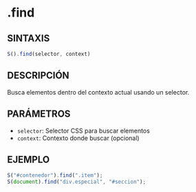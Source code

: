 # .find

## SINTAXIS
```javascript
S().find(selector, context)
```

## DESCRIPCIÓN
Busca elementos dentro del contexto actual usando un selector.

## PARÁMETROS
- `selector`: Selector CSS para buscar elementos
- `context`: Contexto donde buscar (opcional)

## EJEMPLO
```javascript
S("#contenedor").find(".item");
S(document).find("div.especial", "#seccion");
```